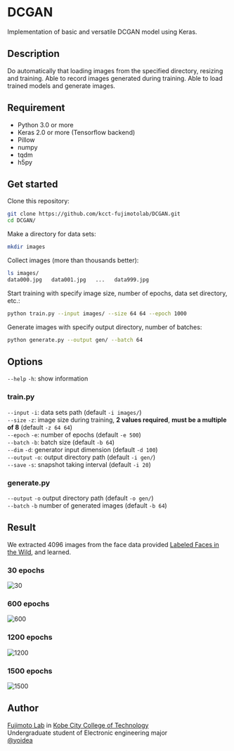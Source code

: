 # DCGAN
Implementation of basic and versatile DCGAN model using Keras.

## Description

Do automatically that loading images from the specified directory, resizing and training.
Able to record images generated during training.
Able to load trained models and generate images.

## Requirement

- Python 3.0 or more
- Keras 2.0 or more (Tensorflow backend)
- Pillow
- numpy
- tqdm
- h5py

## Get started

Clone this repository:
```sh
git clone https://github.com/kcct-fujimotolab/DCGAN.git
cd DCGAN/
```

Make a directory for data sets:
```sh
mkdir images
```

Collect images (more than thousands better):
```sh
ls images/
data000.jpg   data001.jpg   ...   data999.jpg
```

Start training with specify image size, number of epochs, data set directory, etc.:
```sh
python train.py --input images/ --size 64 64 --epoch 1000
```

Generate images with specify output directory, number of batches:
```sh
python generate.py --output gen/ --batch 64
```

## Options

`--help` `-h`: show information

### train.py

`--input` `-i`: data sets path (default `-i images/`)  
`--size` `-z`: image size during training, **2 values required**, **must be a multiple of 8** (default `-z 64 64`)  
`--epoch` `-e`: number of epochs (default `-e 500`)  
`--batch` `-b`: batch size (default `-b 64`)  
`--dim` `-d`: generator input dimension (default `-d 100`)  
`--output` `-o`: output directory path (default `-i gen/`)  
`--save` `-s`: snapshot taking interval (default `-i 20`)

### generate.py

`--output` `-o` output directory path (default `-o gen/`)  
`--batch` `-b` number of generated images (default `-b 64`)

## Result

We extracted 4096 images from the face data provided [Labeled Faces in the Wild](http://vis-www.cs.umass.edu/lfw/), and learned.

### 30 epochs
![30](https://i.imgur.com/PrQkuVP.jpg)

### 600 epochs
![600](https://i.imgur.com/77kPHTO.jpg)

### 1200 epochs
![1200](https://i.imgur.com/TWri1m9.jpg)

### 1500 epochs
![1500](https://i.imgur.com/sKjWmpT.jpg)

## Author

[Fujimoto Lab](http://www.kobe-kosen.ac.jp/~fujimoto/) in [Kobe City College of Technology](http://www.kobe-kosen.ac.jp)  
Undergraduate student of Electronic engineering major  
[@yoidea](https://twitter.com/yoidea)
